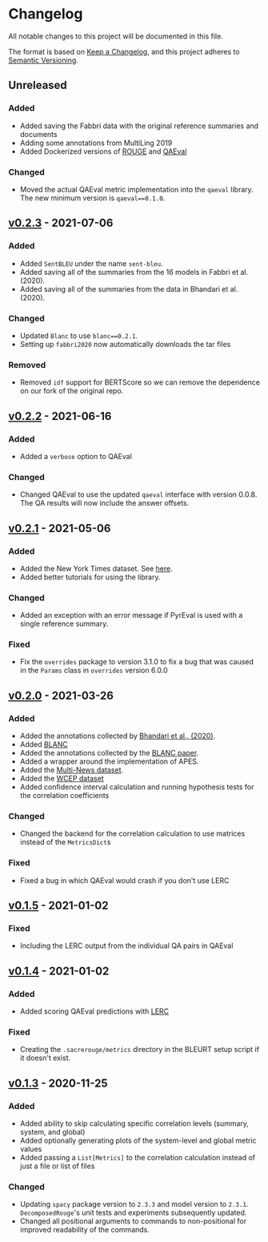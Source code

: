 # Changelog
All notable changes to this project will be documented in this file.

The format is based on [Keep a Changelog](https://keepachangelog.com/en/1.0.0/),
and this project adheres to [Semantic Versioning](https://semver.org/spec/v2.0.0.html).

## Unreleased
### Added
- Added saving the Fabbri data with the original reference summaries and documents
- Adding some annotations from MultiLing 2019
- Added Dockerized versions of [ROUGE](doc/metrics/docker/rouge.md) and [QAEval](doc/metrics/docker/qaeval.md)

### Changed
- Moved the actual QAEval metric implementation into the `qaeval` library.
The new minimum version is `qaeval==0.1.0`.

## [v0.2.3](https://github.com/danieldeutsch/sacrerouge/releases/tag/0.2.3) - 2021-07-06
### Added
- Added `SentBLEU` under the name `sent-bleu`.
- Added saving all of the summaries from the 16 models in Fabbri et al. (2020).
- Added saving all of the summaries from the data in Bhandari et al. (2020).

### Changed
- Updated `Blanc` to use `blanc==0.2.1`.
- Setting up `fabbri2020` now automatically downloads the tar files

### Removed
- Removed `idf` support for BERTScore so we can remove the dependence on our fork of the original repo.

## [v0.2.2](https://github.com/danieldeutsch/sacrerouge/releases/tag/0.2.2) - 2021-06-16
### Added
- Added a `verbose` option to QAEval

### Changed
- Changed QAEval to use the updated `qaeval` interface with version 0.0.8.
The QA results will now include the answer offsets.

## [v0.2.1](https://github.com/danieldeutsch/sacrerouge/releases/tag/0.2.1) - 2021-05-06
### Added
- Added the New York Times dataset. See [here](doc/datasets/nytimes.md).
- Added better tutorials for using the library.

### Changed
- Added an exception with an error message if PyrEval is used with a single reference summary.

### Fixed
- Fix the `overrides` package to version 3.1.0 to fix a bug that was caused in the `Params` class in `overrides` version 6.0.0

## [v0.2.0](https://github.com/danieldeutsch/sacrerouge/releases/tag/0.2.0) - 2021-03-26
### Added
- Added the annotations collected by [Bhandari et al., (2020)](https://www.aclweb.org/anthology/2020.emnlp-main.751/).
- Added [BLANC](https://github.com/PrimerAI/blanc)
- Added the annotations collected by the [BLANC paper](https://www.aclweb.org/anthology/2020.eval4nlp-1.2.pdf).
- Added a wrapper around the implementation of APES.
- Added the [Multi-News dataset](https://www.aclweb.org/anthology/P19-1102/).
- Added the [WCEP dataset](https://arxiv.org/pdf/2005.10070.pdf)
- Added confidence interval calculation and running hypothesis tests for the correlation coefficients

### Changed
- Changed the backend for the correlation calculation to use matrices instead of the `MetricsDict`s

### Fixed
- Fixed a bug in which QAEval would crash if you don't use LERC

## [v0.1.5](https://github.com/danieldeutsch/sacrerouge/releases/tag/0.1.5) - 2021-01-02
### Fixed
- Including the LERC output from the individual QA pairs in QAEval

## [v0.1.4](https://github.com/danieldeutsch/sacrerouge/releases/tag/0.1.4) - 2021-01-02
### Added
- Added scoring QAEval predictions with [LERC](https://arxiv.org/abs/2010.03636) 

### Fixed
- Creating the `.sacrerouge/metrics` directory in the BLEURT setup script if it doesn't exist.

## [v0.1.3](https://github.com/danieldeutsch/sacrerouge/releases/tag/v0.1.3) - 2020-11-25
### Added
- Added ability to skip calculating specific correlation levels (summary, system, and global)
- Added optionally generating plots of the system-level and global metric values
- Added passing a `List[Metrics]` to the correlation calculation instead of just a file or list of files

### Changed
- Updating `spacy` package version to `2.3.3` and model version to `2.3.1`.
`DecomposedRouge`'s unit tests and experiments subsequently updated.
- Changed all positional arguments to commands to non-positional for improved readability of the commands.
